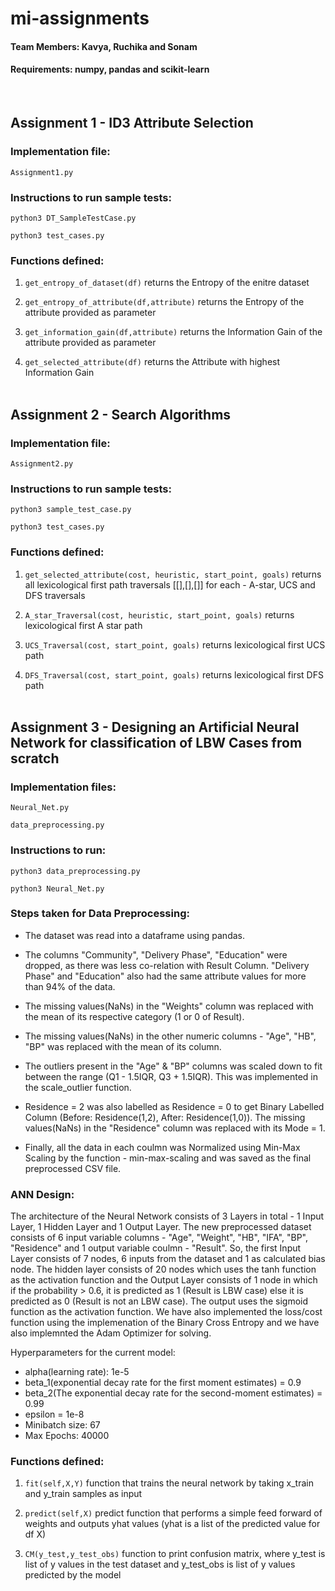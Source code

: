 # mi-assignments

#### Team Members: Kavya, Ruchika and Sonam

#### Requirements: numpy, pandas and scikit-learn
<br/>

## Assignment 1 - ID3 Attribute Selection 

### Implementation file: 
```Assignment1.py```  

### Instructions to run sample tests:

```python3 DT_SampleTestCase.py```

```python3 test_cases.py``` 
<br/>

### Functions defined:

1) ```get_entropy_of_dataset(df)``` returns the Entropy of the enitre dataset  

2) ```get_entropy_of_attribute(df,attribute)``` returns the Entropy of the attribute provided as parameter

3) ```get_information_gain(df,attribute)``` returns the Information Gain of the attribute provided as parameter 

4) ```get_selected_attribute(df)``` returns the Attribute with highest Information Gain
<br/><br/>

## Assignment 2 - Search Algorithms

### Implementation file: 
```Assignment2.py```

### Instructions to run sample tests:

```python3 sample_test_case.py```

```python3 test_cases.py```
<br/>

### Functions defined: 
1) ```get_selected_attribute(cost, heuristic, start_point, goals)``` returns all lexicological first path traversals [[],[],[]] for each - A-star, UCS and DFS traversals

2)  ```A_star_Traversal(cost, heuristic, start_point, goals)``` returns lexicological first A star path

3)  ```UCS_Traversal(cost, start_point, goals)``` returns lexicological first UCS path

4)  ```DFS_Traversal(cost, start_point, goals)``` returns lexicological first DFS path
<br/><br/>

## Assignment 3 - Designing an Artificial Neural Network for classification of LBW Cases from scratch

### Implementation files:

```Neural_Net.py```

```data_preprocessing.py```

### Instructions to run: 

```python3 data_preprocessing.py```

```python3 Neural_Net.py```
<br/>

### Steps taken for Data Preprocessing:

* The dataset was read into a dataframe using pandas.

* The columns "Community", "Delivery Phase", "Education" were dropped, as there was less co-relation with Result Column. "Delivery Phase" and "Education" also had the same attribute values for more than 94% of the data.

* The missing values(NaNs) in the "Weights" column was replaced with the mean of its respective category (1 or 0 of Result).

* The missing values(NaNs) in the other numeric columns - "Age", "HB", "BP" was replaced with the mean of its column.

* The outliers present in the "Age" & "BP" columns was scaled down to fit between the range (Q1 - 1.5IQR, Q3 + 1.5IQR). This was implemented in the scale_outlier function.

* Residence = 2 was also labelled as Residence = 0 to get Binary Labelled Column (Before: Residence(1,2), After: Residence(1,0)). The missing values(NaNs) in the "Residence" column was replaced with its Mode = 1.

* Finally, all the data in each coulmn was Normalized using Min-Max Scaling by the function - min-max-scaling and was saved as the final preprocessed CSV file.

### ANN Design:

The architecture of the Neural Network consists of 3 Layers in total - 1 Input Layer, 1 Hidden Layer and 1 Output Layer. The new preprocessed dataset consists of 6 input variable columns - "Age", "Weight", "HB", "IFA", "BP", "Residence" and 1 output variable coulmn - "Result". So, the first Input Layer consists of 7 nodes, 6 inputs from the dataset and 1 as calculated bias node. The hidden layer consists of 20 nodes which uses the tanh function as the activation function and the Output Layer consists of 1 node in which if the probability > 0.6, it is predicted as 1 (Result is LBW case) else it is predicted as 0 (Result is not an LBW case). The output uses the sigmoid function as the activation function. We have also implemented the loss/cost function using the implemenation of the Binary Cross Entropy and we have also implemnted the Adam Optimizer for solving.   

Hyperparameters for the current model:

* alpha(learning rate): 1e-5
* beta_1(exponential decay rate for the first moment estimates) = 0.9
* beta_2(The exponential decay rate for the second-moment estimates) = 0.99
* epsilon = 1e-8
* Minibatch size: 67
* Max Epochs: 40000  

### Functions defined: 

1) ```fit(self,X,Y)``` function that trains the neural network by taking x_train and y_train samples as input

2) ```predict(self,X)``` predict function that performs a simple feed forward of weights and outputs yhat values (yhat is a list of the predicted value for df X)

3) ```CM(y_test,y_test_obs)``` function to print confusion matrix, where y_test is list of y values in the test dataset and y_test_obs is list of y values predicted by the model
<br/><br/>



